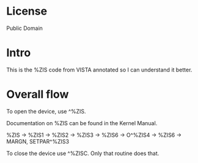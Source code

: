 # License
Public Domain
# Intro
This is the %ZIS code from VISTA annotated so I can understand it better.
# Overall flow
To open the device, use ^%ZIS.

Documentation on %ZIS can be found in the Kernel Manual.

%ZIS -> %ZIS1 -> %ZIS2 -> %ZIS3 -> %ZIS6 -> O^%ZIS4 -> %ZIS6 -> MARGN, SETPAR^%ZIS3

To close the device use ^%ZISC. Only that routine does that.
